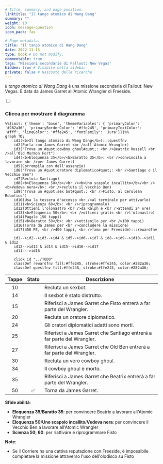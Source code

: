 ```yaml
---
# Title, summary, and page position.
linktitle: "Il tango atomico di Wang Dang"
summary: ""
weight: 10
icon: message-question
icon_pack: fas

# Page metadata.
title: "Il tango atomico di Wang Dang"
date: 2022-11-15
type: book # Do not modify.
commentable: true
tags: "Missioni secondarie di Fallout: New Vegas"
hidden: true # Visibile nella sidebar
private: false # Nascosto dalle ricerche
---
```


<div class="fnv">


*Il tango atomico di Wang Dang* è una missione secondaria di Fallout: New Vegas. È data da James Garret all'Atomic Wrangler di Freeside.


<section class="chart-collapse">
<input type="checkbox" name="collapse2" id="handle2">
<h3 class="handle">
<label for="handle2">Clicca per mostrare il diagramma</label>
</h3>
<div class="content">

```mermaid
%%{init: {'theme': 'base', 'themeVariables': { 'primaryColor': '#282a36', 'primaryBorderColor': '#ffe245', 'primaryTextColor': '#fff', 'lineColor': '#ffe245', 'fontFamily': 'Jura'}}}%%
graph TD;
    id1(<b>Il tango atomico di Wang Dang</b>):::questfnv
    id2(Parla con James Garret <br />all'Atomic Wrangler)
    id3("Trova un #quot;cowboy ghoul#quot;: <br />Beatrix Russell <br />all'Old Mormon Fort")
    id4(<b>Eloquenza 35</b>/<b>Baratto 35</b>: <br />convincila a lavorare <br />per James Garret)
    id5(Corrompila con dell'assenzio)
    id6("Trova un #quot;oratore diplomatico#quot;: <br />Santiago o il Vecchio Ben")
    id7(Recluta Santiago) 
    id8(<b>Eloquenza 50</b>/<br /><b>Uno scapolo incallito</b>/<br /><b>Vedova nera</b>: <br />recluta il Vecchio Ben)
    id9("Trova un #quot;sex bot#quot;: <br />Fisto, al Cerulean Robotics")
    id10(Usa la tessera d'accesso <br />al terminale per attivarlo)
    id11(<b>Scienza 60</b>: <br />riprogrammalo)
    id12(Ottieni l'olonastro <br />da Ralph e <br />attendi 24 ore)
    id13(<b>Eloquenza 50</b>: <br />ottieni gratis <br />l'olonastro) 
    id14(Pagalo 150 tappi)
    id15(<b>Baratto 50</b>: <br />ottienilo per <br />100 tappi)
    id16(Torna da James per <br />concludere la missione)
    id17(450 PE, <br />400 tappi, <br />fama per Freeside):::rewardfnv

    id1-->id2-->id3-->id4 & id5-->id6-->id7 & id8-->id9-->id10-->id11 & id12
    id12-->id13 & id14 & id15-->id16-->id17
    id11--->id16
    
    click id "../TODO"
    classDef rewardfnv fill:#ffe245, stroke:#ffe245, color:#282a36;
    classDef questfnv fill:#ffe245, stroke:#ffe245, color:#282a36;
```

</div>
</section>

| Tappe |       Stato        | Descrizione |
|:-----:|:------------------:| ----------- |
|                           10                          |            | Recluta un sexbot.                                                                                                                                                          |
|                           14                          |            | Il sexbot è stato distrutto.                                                                                                                                                |
|                           15                          |            | Riferisci a James Garret che Fisto entrerà a far parte del Wrangler.                                                                                                        |
|                           20                          |            | Recluta un oratore diplomatico.                                                                                                                                             |
|                           24                          |            | Gli oratori diplomatici adatti sono morti.                                                                                                                                  |
|                           25                          |            | Riferisci a James Garret che Santiago entrerà a far parte del Wrangler.                                                                                                     |
|                           27                          |            | Riferisci a James Garret che Old Ben entrerà a far parte del Wrangler.                                                                                                      |
|                           30                          |            | Recluta un vero cowboy ghoul.                                                                                                                                               |
|                           34                          |            | Il cowboy ghoul è morto.                                                                                                                                                    |
|                           35                          |            | Riferisci a James Garret che Beatrix entrerà a far parte del Wrangler.                                                                                                      |
|                           50                          | :white_check_mark: | Torna da James Garret.                                                                                                                                                      |



**Sfide abilità**:
- **Eloquenza 35**/**Baratto 35**: per convincere Beatrix a lavorare all'Atomic Wrangler
- **Eloquenza 50**/**Uno scapolo incallito**/**Vedova nera**: per convincere il Vecchio Ben a lavorare all'Atomic Wrangler
- **Scienza 50**, **60**: per riattivare e riprogrammare Fisto



**Note**:
- Se il Corriere ha una cattiva reputazione con Freeside, è impossibile completare la missione attraverso l'uso dell'olodisco su Fisto


</div>


